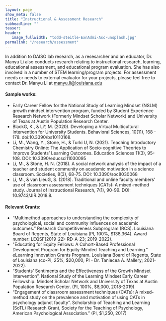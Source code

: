 ```yaml
---
layout: page
show_meta: false
title: "Instructional & Assessment Research"
subheadline: ""
teaser:  
header:
   image_fullwidth: "todd-steitle-ExnAdmi-Asc-unsplash.jpg"
permalink: "/research/assessment"
---
```


In addition to DAISO lab research, as a resesarcher and an educator, Dr. Manyu Li also conducts research relating to instructional research, learning, educational assessment, and educational program evaluation. She has also involved in a number of STEM learning/program projects. For assessment needs or needs to external evaluator for your projects, please feel free to contact Dr. Manyu Li at manyu.li@louisiana.edu

#### Sample works:
* Early Career Fellow for the National Study of Learning Mindset (NSLM) growth mindset intervention program, funded by Student Experience Research Network (Formerly Mindset Scholar Network) and University of Texas at Austin Population Research Center. 
* BlackG, K., & Li*, M. (2020). Developing a Virtual Multicultural Intervention for University Students. Behavioral Sciences, 10(11), 168 - 178. doi:10.3390/bs10110168.
* Li, M., Wang, Y., Stone, H., & Turki U, N. (2021). Teaching Introductory Chemistry Online: The Application of Socio-cognitive Theories to Improve Students’ Learning Outcomes. Education Sciences 11(3), 95-108. DOI: 10.3390/educsci11030095
* Li, M., & Stone, H. N. (2018). A social network analysis of the impact of a teacher and student community on academic motivation in a science classroom.  Societies, 8(3), 68-75. DOI: 10.3390/soc8030068
* Li, M., & van LieuG, S. (2018). Traditional and online faculty members’ use of classroom assessment techniques (CATs): A mixed-method study.  Journal of Instructional Research, 7(1), 90-99. DOI: 10.9743/JIR.2018.8. 

#### Relevant Grants:
*	“Multimethod approaches to understanding the complexity of psychological, social and community influences on academic outcomes.”  Research Competitiveness Subprogram (RCS). Louisiana Board of Regents, State of Louisiana (PI, 100%, $138,364). Award number: LEQSF(2019-22)-RD-A-23; 2019-2022).
*  "Educating for Equity Fellows: A Cohort-Based Professional Development Program for Equity-Minded Teaching and Learning." eLearning Innovation Grants Program. Louisiana Board of Regents, State of Louisiana (co-PI, 25%, $20,000; PI - Dr. Taniecea A. Mallery; 2021-2022). 
*	“Students’ Sentiments and the Effectiveness of the Growth Mindset Intervention”, National Study of the Learning Mindset Early Career Fellowship.  Mindset Scholar Network and University of Texas at Austin Population Research Center.  (PI, 100%, $8,000, 2018-2019)
* “Engagement of classroom assessment techniques (CATs): A mixed-method study on the prevalence and motivation of using CATs in psychology adjunct faculty”. Scholarship of Teaching and Learning (SoTL) Research Grant, Society for the Teaching of Psychology, American Psychological Association.” (PI, $1,250, 2017)